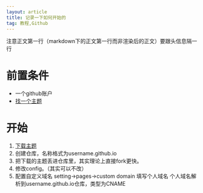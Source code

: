```yaml
---
layout: article
title: 记录一下如何开始的
tag: 教程,Github
---
```


注意正文第一行（markdown下的正文第一行而非渲染后的正文）要跟头信息隔一行

# 前置条件

- 一个github账户
- [找一个主题](https://kitian616.github.io/jekyll-TeXt-theme/)

# 开始

1. [下载主题](https://github.com/kitian616/jekyll-TeXt-theme)
2. 创建仓库，名称格式为username.github.io
3. 把下载的主题丢进仓库里，其实理论上直接fork更快。
4. 修改config。（其实可以不改）
5. 配置自定义域名 setting->pages->custom domain 填写个人域名
   个人域名解析到username.github.io仓库，类型为CNAME
